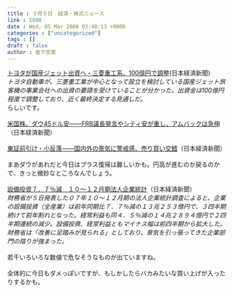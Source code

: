 ```yaml
---
title : ３月５日　経済・株式ニュース
link : 1898
date : Wed, 05 Mar 2008 03:40:13 +0000
categories : ["uncategorized"]
tags : []
draft : false
author : 倉下忠憲
---
```


<A HREF="http://www.nikkei.co.jp/news/sangyo/20080305AT1D0500E05032008.html" TARGET="_blank">トヨタが国産ジェット出資へ・三菱重工系、100億円で調整</A>(日本経済新聞)<BR><I>トヨタ自動車が、三菱重工業が中心となって設立を検討している国産ジェット旅客機の事業会社への出資の要請を受けていることが分かった。出資金は100億円程度で調整しており、近く最終決定する見通しだ。</I><BR>らしいです。<BR><BR><A HREF="http://www.nikkei.co.jp/news/market/20080305c8ASB7IAA05050308.html" TARGET="_blank">米国株、ダウ45ドル安――FRB議長発言やシティ安が重し、アムバックは急伸</A>（日本経済新聞）<BR><BR><A HREF="http://www.nikkei.co.jp/news/market/20080305m1ASS0ISS13050308.html" TARGET="_blank">東証前引け・小反落――国内外の景気に警戒感、売り買い交錯</A>（日本経済新聞）<BR><BR>まあダウがあれだと今日はプラス復帰は難しいかも。円高が進むのか戻るのかで、きっと微妙なところなんでしょう。<BR><BR><A HREF="http://www.asahi.com/business/update/0305/TKY200803050041.html" TARGET="_blank">設備投資７．７％減　１０～１２月期法人企業統計</A>（日本経済新聞）<BR><I>財務省が５日発表した０７年１０～１２月期の法人企業統計調査によると、企業の設備投資（全産業）は前年同期比７．７％減の１３兆２５３億円で、３四半期続けて前年割れとなった。経常利益も同４．５％減の１４兆２８９４億円で２四半期連続の減少。設備投資、経常利益ともマイナス幅は前四半期から拡大した。財務省は「改善に足踏みが見られる」としており、景気を引っ張ってきた企業部門の陰りが強まった。 </I><BR><BR>若干いろいろな数値で危なそうなものが出ていますね。<BR><BR>全体的に今日もダメっぽいですが、もしかしたらバカみたいな買い上げが入ったりするかも。<br><br>
